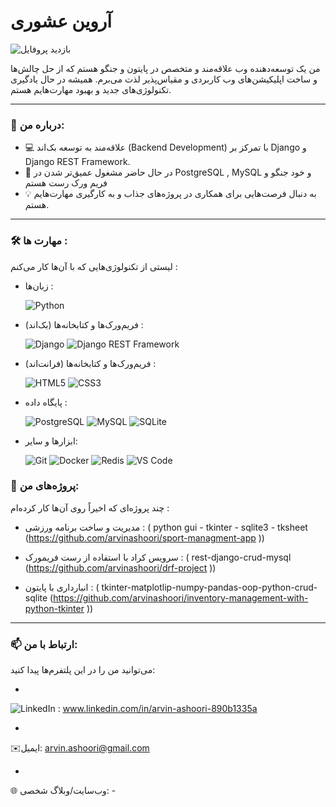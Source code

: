 #    آروین عشوری

<p align="left"> <img src="https://komarev.com/ghpvc/?username=arvinashoori&label=Profile%20views&color=0e75b6&style=flat" alt="بازدید پروفایل" /> </p>

من یک توسعه‌دهنده وب علاقه‌مند و متخصص در پایتون و جنگو هستم که از حل چالش‌ها و ساخت اپلیکیشن‌های وب کاربردی و مقیاس‌پذیر لذت می‌برم. همیشه در حال یادگیری تکنولوژی‌های جدید و بهبود مهارت‌هایم هستم.

---

### 🚀 درباره من:

* 💻 علاقه‌مند به توسعه بک‌اند (Backend Development) با تمرکز بر Django و Django REST Framework.
* 🌱   در حال حاضر مشغول عمیق‌تر شدن در PostgreSQL , MySQL و خود جنگو و فریم ورک رست هستم  
* 💡 به دنبال فرصت‌هایی برای همکاری در پروژه‌های جذاب و به کارگیری مهارت‌هایم هستم.


---

### 🛠️ مهارت ها  :

  لیستی از تکنولوژی‌هایی که با آن‌ها کار می‌کنم :  

*  زبان‌ها :  

    ![Python](https://img.shields.io/badge/Python-3776AB?style=for-the-badge&logo=python&logoColor=white)
   
* فریم‌ورک‌ها و کتابخانه‌ها (بک‌اند)  :   

    ![Django](https://img.shields.io/badge/Django-092E20?style=for-the-badge&logo=django&logoColor=white)
    ![Django REST Framework](https://img.shields.io/badge/DRF-A30000?style=for-the-badge&logo=django&logoColor=white)
   
*  فریم‌ورک‌ها و کتابخانه‌ها (فرانت‌اند)  : 


    ![HTML5](https://img.shields.io/badge/HTML5-E34F26?style=for-the-badge&logo=html5&logoColor=white)
    ![CSS3](https://img.shields.io/badge/CSS3-1572B6?style=for-the-badge&logo=css3&logoColor=white)

* پایگاه داده  : 

  
    ![PostgreSQL](https://img.shields.io/badge/PostgreSQL-316192?style=for-the-badge&logo=postgresql&logoColor=white)
    ![MySQL](https://img.shields.io/badge/MySQL-4479A1?style=for-the-badge&logo=mysql&logoColor=white)  ![SQLite](https://img.shields.io/badge/SQLite-003B57?style=for-the-badge&logo=sqlite&logoColor=white)
 
* ابزارها و سایر:  


    ![Git](https://img.shields.io/badge/Git-F05032?style=for-the-badge&logo=git&logoColor=white)
    ![Docker](https://img.shields.io/badge/Docker-2496ED?style=for-the-badge&logo=docker&logoColor=white)
    ![Redis](https://img.shields.io/badge/Redis-DC382D?style=for-the-badge&logo=redis&logoColor=white)  ![VS Code](https://img.shields.io/badge/VS_Code-007ACC?style=for-the-badge&logo=visualstudiocode&logoColor=white)  

### 🔭 پروژه‌های  من:

  چند پروژه‌ای که اخیراً روی آن‌ها کار کرده‌ام  :


* مدیریت و ساخت برنامه ورزشی : (  python gui - tkinter - sqlite3 - tksheet (https://github.com/arvinashoori/sport-managment-app ))
* سرویس  کراد با استفاده از رست فریمورک :  ( rest-django-crud-mysql (https://github.com/arvinashoori/drf-project ))

* انبارداری با  پایتون :  ( tkinter-matplotlip-numpy-pandas-oop-python-crud-sqlite (https://github.com/arvinashoori/inventory-management-with-python-tkinter ))



---

### 📫 ارتباط با من:

می‌توانید من را در این پلتفرم‌ها پیدا کنید:

*   
![LinkedIn](https://img.shields.io/badge/LinkedIn-0077B5?style=for-the-badge&logo=linkedin&logoColor=white)  :  www.linkedin.com/in/arvin-ashoori-890b1335a




*   
✉️ایمیل:   arvin.ashoori@gmail.com

* 

🌐 وب‌سایت/وبلاگ شخصی:  -

